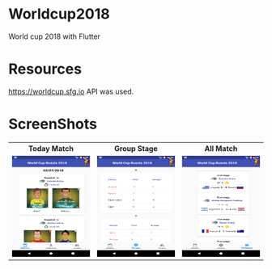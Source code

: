 # Worldcup2018

World cup 2018 with Flutter

# Resources

https://worldcup.sfg.io API was used.

# ScreenShots
<table>
  <tr>
    <th><b>Today Match</b> </th>
    <th>Group Stage</th>
    <th><b>All Match</b> </b></th>
  </tr>
  <tr>
    <td>
      <img src="https://github.com/fevziomurtekin/WorldCup2018/blob/master/screenshots/screenshots1.png" width="200" height="200" /></td>
    <td>
      <img src="https://github.com/fevziomurtekin/WorldCup2018/blob/master/screenshots/screenshots2.png" width="200" height="200" />
    </td>
   <td>
      <img src="https://github.com/fevziomurtekin/WorldCup2018/blob/master/screenshots/screenshots3.png" width="200" height="200" />
    </td>
  </tr>
</table>

